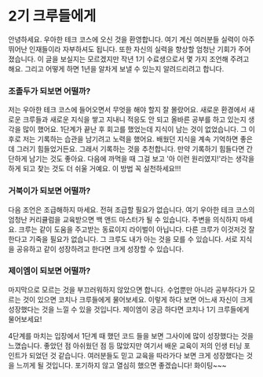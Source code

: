 # 2기 크루들에게

 안녕하세요. 우아한 테크 코스에 오신 것을 환영합니다. 여기 계신 여러분들 실력이 아주 뛰어난 인재들이라 자부하셔도 됩니다. 또한 자신의 실력을 향상할 엄청난 기회가 주어졌습니다. 이 글을 보실지는 모르겠지만 작년 1기 수료생으로서 몇 가지 조언해 주려고 해요. 그리고 어떻게 하면 1년을 알차게 보낼 수 있는지 알려드리려고 합니다. 
 
### 조졸두가 되보면 어떨까?
 
  저는 우아한 테크 코스에 들어오면서 무엇을 해야 할지 잘 몰랐어요. 새로운 환경에서 새로운 크루들과 새로운 지식을 쌓고 지내니 적응도 안 되고 올바른 공부를 하고 있는지 생각을 많이 했어요. 1단계가 끝난 후 회고를 했었는데 지식이 남는 것이 없었습니다. 그 이후로 저는 기록하는 습관을 남기려고 노력을 했어요. 배웠던 지식을 계속 기억하면 좋은데 그러기 힘들었거든요. 그래서 기록하는 것을 추천합니다. 만약 기록하기 힘들다면 간단하게 남기는 것도 좋아요. 다음에 까먹을 때 그걸 보고 '아 이런 원리였지!'라는 생각을 하게 되고 찾는 것도 더 쉬울 거예요. 이 방법 꼭 실천하세요!!!

### 거북이가 되보면 어떨까?
  
  다음 조언은 조급해하지 마세요. 전혀 조급할 필요가 없습니다. 여기 우아한 테크 코스의 엄청난 커리큘럼을 교육받으면 백 앤드 마스터가 될 수 있습니다. 주변을 의식하지 마세요. 크루는 같이 도움을 주고받는 동료이지 라이벌이 아닙니다. 다른 크루가 이것저것 잘한다고 기죽을 필요가 없습니다. 그 크루도 내가 아는 것을 모를 수 있습니다. 서로 지식을 공유하고 같이 성장하려고 한다면 크게 성장할 수 있습니다. 

### 제이엠이 되보면 어떨까?

  마지막으로 모르는 것을 부끄러워하지 않았으면 합니다. 수업뿐만 아니라 공부하다가 모르는 것이 있으면 코치나 크루들에게 물어보세요. 이렇게 하다 보면 어느새 자신이 크게 성장했다는 것을 느낄 수 있을 것입니다. 제이엠이 궁금 하다면 코치나 1기 크루들에게 물어보세요!
  
  4단계를 마치는 입장에서 1단계 때 했던 코드 들을 보면 그사이에 많이 성장했다는 것을 느꼈습니다.  좋았던 점 아쉬웠던 점 등 많았지만 여기서 배운 교육이 저의 인생 터닝 포인트가 되었던 것 같습니다. 여러분들도 믿고 교육을 따라가다 보면 크게 성장했다는 것을 느끼게 될 것입니다. 포기하지 않고 열심히 했으면 좋겠습니다! 화이팅~~~